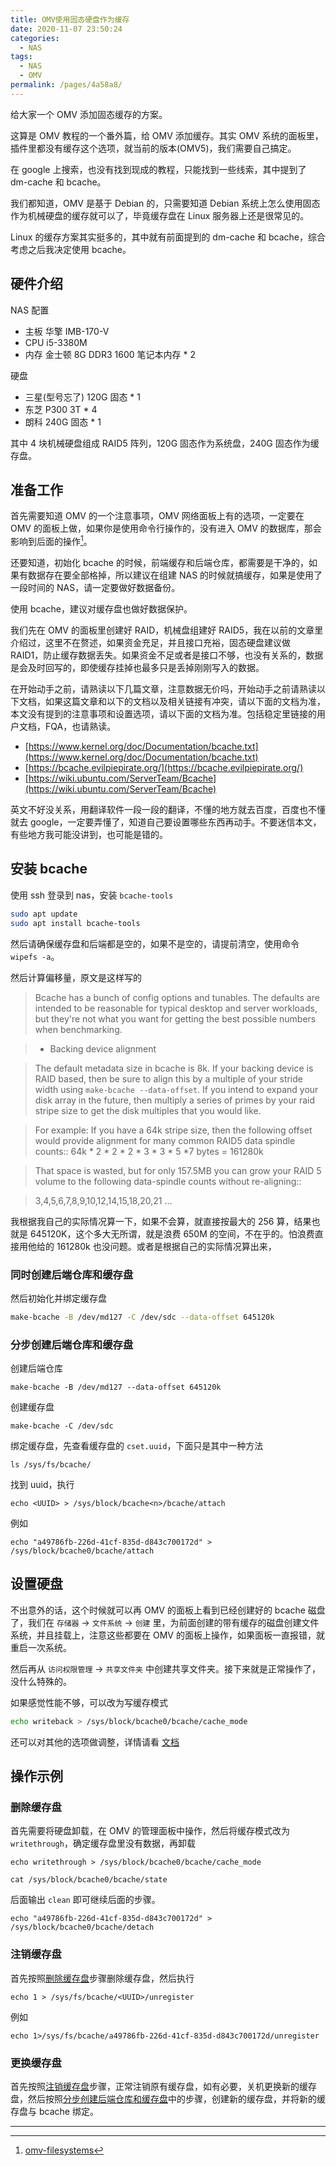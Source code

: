 ```yaml
---
title: OMV使用固态硬盘作为缓存
date: 2020-11-07 23:50:24
categories:
  - NAS
tags:
  - NAS
  - OMV
permalink: /pages/4a58a8/
---
```


给大家一个 OMV 添加固态缓存的方案。

<!-- more -->

这算是 OMV 教程的一个番外篇，给 OMV 添加缓存。其实 OMV 系统的面板里，插件里都没有缓存这个选项，就当前的版本(OMV5)，我们需要自己搞定。

在 google 上搜索，也没有找到现成的教程，只能找到一些线索，其中提到了 dm-cache 和 bcache。

我们都知道，OMV 是基于 Debian 的，只需要知道 Debian 系统上怎么使用固态作为机械硬盘的缓存就可以了，毕竟缓存盘在 Linux 服务器上还是很常见的。

Linux 的缓存方案其实挺多的，其中就有前面提到的 dm-cache 和 bcache，综合考虑之后我决定使用 bcache。

## 硬件介绍

NAS 配置

- 主板 华擎 IMB-170-V
- CPU i5-3380M
- 内存 金士顿 8G DDR3 1600 笔记本内存 \* 2

硬盘

- 三星(型号忘了) 120G 固态 \* 1
- 东芝 P300 3T \* 4
- 朗科 240G 固态 \* 1

其中 4 块机械硬盘组成 RAID5 阵列，120G 固态作为系统盘，240G 固态作为缓存盘。

## 准备工作

首先需要知道 OMV 的一个注意事项，OMV 网络面板上有的选项，一定要在 OMV 的面板上做，如果你是使用命令行操作的，没有进入 OMV 的数据库，那会影响到后面的操作[^omv文档]。

还要知道，初始化 bcache 的时候，前端缓存和后端仓库，都需要是干净的，如果有数据存在要全部格掉，所以建议在组建 NAS 的时候就搞缓存，如果是使用了一段时间的 NAS，请一定要做好数据备份。

使用 bcache，建议对缓存盘也做好数据保护。

我们先在 OMV 的面板里创建好 RAID，机械盘组建好 RAID5，我在以前的文章里介绍过，这里不在赘述，如果资金充足，并且接口充裕，固态硬盘建议做 RAID1，防止缓存数据丢失。如果资金不足或者是接口不够，也没有关系的，数据是会及时回写的，即使缓存挂掉也最多只是丢掉刚刚写入的数据。

在开始动手之前，请熟读以下几篇文章，注意数据无价吗，开始动手之前请熟读以下文档，如果这篇文章和以下的文档以及相关链接有冲突，请以下面的文档为准，本文没有提到的注意事项和设置选项，请以下面的文档为准。包括稳定里链接的用户文档，FQA，也请熟读。

- [https://www.kernel.org/doc/Documentation/bcache.txt](https://www.kernel.org/doc/Documentation/bcache.txt)
- [https://bcache.evilpiepirate.org/](https://bcache.evilpiepirate.org/)
- [https://wiki.ubuntu.com/ServerTeam/Bcache](https://wiki.ubuntu.com/ServerTeam/Bcache)

英文不好没关系，用翻译软件一段一段的翻译，不懂的地方就去百度，百度也不懂就去 google，一定要弄懂了，知道自己要设置哪些东西再动手。不要迷信本文，有些地方我可能没讲到，也可能是错的。

## 安装 bcache

使用 ssh 登录到 nas，安装 `bcache-tools`

```bash
sudo apt update
sudo apt install bcache-tools
```

然后请确保缓存盘和后端都是空的，如果不是空的，请提前清空，使用命令 `wipefs -a`。

然后计算偏移量，原文是这样写的

> Bcache has a bunch of config options and tunables. The defaults are intended to
> be reasonable for typical desktop and server workloads, but they're not what you
> want for getting the best possible numbers when benchmarking.

> - Backing device alignment

> The default metadata size in bcache is 8k. If your backing device is
> RAID based, then be sure to align this by a multiple of your stride
> width using `make-bcache --data-offset`. If you intend to expand your
> disk array in the future, then multiply a series of primes by your
> raid stripe size to get the disk multiples that you would like.

> For example: If you have a 64k stripe size, then the following offset
> would provide alignment for many common RAID5 data spindle counts::
> 64k \* 2 \* 2 \* 2 \* 3 \* 3 \* 5 \*7 bytes = 161280k

> That space is wasted, but for only 157.5MB you can grow your RAID 5
> volume to the following data-spindle counts without re-aligning::

> 3,4,5,6,7,8,9,10,12,14,15,18,20,21 ...

我根据我自己的实际情况算一下，如果不会算，就直接按最大的 256 算，结果也就是 645120K，这个多大无所谓，就是浪费 650M 的空间，不在乎的。怕浪费直接用他给的 161280k 也没问题。或者是根据自己的实际情况算出来，

### 同时创建后端仓库和缓存盘

然后初始化并绑定缓存盘

```bash
make-bcache -B /dev/md127 -C /dev/sdc --data-offset 645120k
```

### 分步创建后端仓库和缓存盘

创建后端仓库

```
make-bcache -B /dev/md127 --data-offset 645120k
```

创建缓存盘

```
make-bcache -C /dev/sdc
```

绑定缓存盘，先查看缓存盘的 `cset.uuid`，下面只是其中一种方法

```
ls /sys/fs/bcache/
```

找到 uuid，执行

```
echo <UUID> > /sys/block/bcache<n>/bcache/attach
```

例如

```
echo "a49786fb-226d-41cf-835d-d843c700172d" > /sys/block/bcache0/bcache/attach
```

## 设置硬盘

不出意外的话，这个时候就可以再 OMV 的面板上看到已经创建好的 bcache 磁盘了，我们在 `存储器` -> `文件系统` -> `创建` 里，为前面创建的带有缓存的磁盘创建文件系统，并且挂载上，注意这些都要在 OMV 的面板上操作，如果面板一直报错，就重启一次系统。

然后再从 `访问权限管理` -> `共享文件夹` 中创建共享文件夹。接下来就是正常操作了，没什么特殊的。

如果感觉性能不够，可以改为写缓存模式

```bash
echo writeback > /sys/block/bcache0/bcache/cache_mode
```

还可以对其他的选项做调整，详情请看 [文档](https://www.kernel.org/doc/Documentation/bcache.txt)

## 操作示例

### 删除缓存盘

首先需要将硬盘卸载，在 OMV 的管理面板中操作，然后将缓存模式改为 `writethrough`，确定缓存盘里没有数据，再卸载

```
echo writethrough > /sys/block/bcache0/bcache/cache_mode
```

```
cat /sys/block/bcache0/bcache/state
```

后面输出 `clean` 即可继续后面的步骤。

```
echo "a49786fb-226d-41cf-835d-d843c700172d" > /sys/block/bcache0/bcache/detach
```

### 注销缓存盘

首先按照[删除缓存盘](#删除缓存盘)步骤删除缓存盘，然后执行

```
echo 1 > /sys/fs/bcache/<UUID>/unregister
```

例如

```
echo 1>/sys/fs/bcache/a49786fb-226d-41cf-835d-d843c700172d/unregister
```

### 更换缓存盘

首先按照[注销缓存盘](#注销缓存盘)步骤，正常注销原有缓存盘，如有必要，关机更换新的缓存盘，然后按照[分步创建后端仓库和缓存盘](#分步创建后端仓库和缓存盘)中的步骤，创建新的缓存盘，并将新的缓存盘与 bcache 绑定。

[^omv文档]: [omv-filesystems](https://openmediavault.readthedocs.io/en/5.x/administration/storage/filesystems.html)

---
